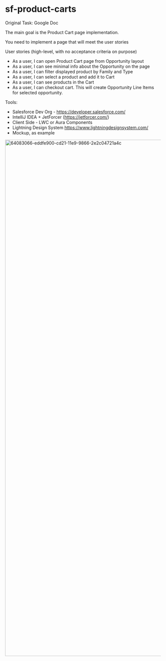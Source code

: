# sf-product-carts

Original Task: Google Doc

The main goal is the Product Cart page implementation.

You need to implement a page that will meet the user stories

User stories (high-level, with no acceptance criteria on purpose)

- As a user, I can open Product Cart page from Opportunity layout
- As a user, I can see minimal info about the Opportunity on the page
- As a user, I can filter displayed product by Family and Type
- As a user, I can select a product and add it to Cart
- As a user, I can see products in the Cart
- As a user, I can checkout cart. This will create Opportunity Line Items for selected opportunity.

Tools:

* Salesforce Dev Org - https://developer.salesforce.com/
* IntelliJ IDEA + JetForcer (https://jetforcer.com/)
* Client Side - LWC or Aura Components
* Lightning Design System https://www.lightningdesignsystem.com/
* Mockup, as example

<img width="1671" alt="64083066-eddfe900-cd21-11e9-9866-2e2c04721a4c" src="https://user-images.githubusercontent.com/4786289/64114959-18b85480-cd97-11e9-9b67-97430b27dbcb.png">

